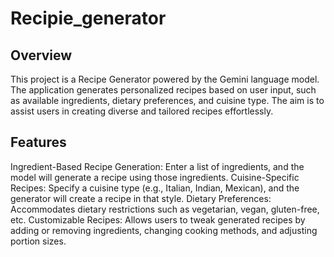# Recipie_generator

## Overview
This project is a Recipe Generator powered by the Gemini language model. The application generates personalized recipes based on user input, such as available ingredients, dietary preferences, and cuisine type. The aim is to assist users in creating diverse and tailored recipes effortlessly.

## Features
Ingredient-Based Recipe Generation: Enter a list of ingredients, and the model will generate a recipe using those ingredients.
Cuisine-Specific Recipes: Specify a cuisine type (e.g., Italian, Indian, Mexican), and the generator will create a recipe in that style.
Dietary Preferences: Accommodates dietary restrictions such as vegetarian, vegan, gluten-free, etc.
Customizable Recipes: Allows users to tweak generated recipes by adding or removing ingredients, changing cooking methods, and adjusting portion sizes.
